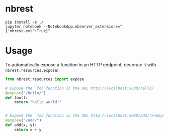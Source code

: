 # nbrest

```
pip install -e ./
jupyter notebook --NotebookApp.nbserver_extensions="{'nbrest.ext':True}"
```

# Usage

To automatically expose a function in an HTTP endpoint, decorate it with `nbrest.resources.expose`:

```python
from nbrest.resources import expose

# Expose the `foo`function in the URL http://localhost:5000/hello/
@expose("/hello/")
def foo():
    return "hello world!"


# Expose the `foo`function in the URL http://localhost:5000/add/?x=8&y=9
@expose("/add/")
def add(x, y):
    return x + y

```
